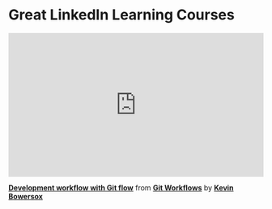 <h1>Great LinkedIn Learning Courses</h1>

<div style="position:relative;height:0;padding-bottom:56.25%"><iframe width="640" height="360" src="https://www.linkedin.com/learning/embed/git-workflows/development-workflow-with-git-flow?autoplay=false&claim=AQGSGDGVpfe_tgAAAZf8SoXYAxkPKG8p1BrMxh3TMusmIQbVqOQMjlmGIvq90ZDOrhGLjEcidBV4pCMvmvluRI0-AyDN33ct1V1KZVqqijgTXEIOVoFPTgCtYW7i9CPFyvbrAfB3iGNBU21jqJFT4_h7M1ZixHnXR1BrXdLecBa5VBIJZdvNTN_N5Qf5rcQiTfxq48yljBa4nzRb1upw3IR-J2o7yZOyQiayo-yyHJ5EaIF08jXVIHZsG0X7SSxAwYabG6sjbx8RuAKZIy8qBWGvFCHTDotUmDCUb5i7kCfa3zwoQxmdnp7H1GiiZ9AzOI3AC0xjOQm4KnJy3rrg7tZCCQTQwKcq3eMokEzBH1oFC5YdMZzPXL5tCtnH5Dy_wKIxkVPP1aNl_eAEHV8QccvZ9lDQtMaY43W7K3QJ2E7REtsy5wBfSw5KOCLf92B39JHHUEwM2NIqRTJ7RBd2xag-gNmqqssPXh_f8YwvxfmzXWNWynWz-k_h8v9_gUCrsDuDnh3nCuqvrqCHUNEf-hL1v7AGdXoSXzWHLfUq_sp2C51dgyw6F1NHbG4JgNMT46o-Uhx7O4fF4aXwb_yjrP0nsPGgRjCDaUPqY-cmsESzKspBIQn9NYahoI5SHmHnFCeRvFkqPnqYrVeOFXl5uxKVq-LYzSyNIcnzReqhYOmMr8P_IAQA1bZYY9pRKsIMIaM9CaMM2kQDr1Whuvovdyrrdp070R3e8ZIBbJhDWbmt1hjl4vscYQgRyABEZcqt2fGVcwrPA2AQNHR0zWEFVRMOBiMxGjS3wG9NW0t6ClvVAzuhXGbqpep6uls12G0SoEWcapJrx9SDI6K7NLo4E9KPOhvj3LRblRn-MCTQARekE7o9DUC4WNdrjWagapvl7KM8TbHCvkBomQhGLGQbktt-lAeQaBXz3YHMR5HojR17Nu2mgTzcFov0DgeXpjyYa6aGeK5Jw6yYiEqaUI695qWREt7qMuK2CdIu3hFlUTjecRSV6Fu7dr8kUhdmDLxlKaIFxtBFk25Jvu1frvXTKUcN38gHWPQJ4c9ZVzdcwTGOkxFXC-FnRWyUCwnNfGE5r6217srmH0UJcwfNNpR3obSH140Hdydvv84NMMeyIbCtEyFVEO5p9NBn5Du7EBVzXWW0U1PHLTUjUFBGrTPhfJ5ehDrVpqAjYqzyKb40nxUnSJb9zvjo6FnN_qtkDnL8Xp0wJSc" mozallowfullscreen="true" webkitallowfullscreen="true" allowfullscreen="true" frameborder="0" style="position:absolute;width:100%;height:100%;left:0"></iframe></div><p><strong><a href="https://www.linkedin.com/learning/git-workflows/development-workflow-with-git-flow?trk=embed_lil">Development workflow with Git flow</a></strong> from <strong><a href="https://www.linkedin.com/learning/git-workflows?trk=embed_lil">Git Workflows</a></strong> by <strong><a href="https://www.linkedin.com/learning/instructors/kevin-bowersox?trk=embed_lil">Kevin Bowersox</a></strong></p>
